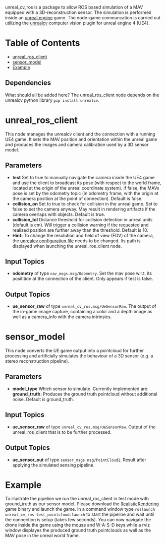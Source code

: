 unreal_cv_ros is a package to allow ROS based simulation of a MAV equipped with a 3D-reconstruction sensor. The simulation is performed inside an [unreal engine](https://www.unrealengine.com/en-US/what-is-unreal-engine-4) game. The node-game communcation is carried out utilizing the [unrealcv](https://github.com/unrealcv/unrealcv) computer vision plugin for unreal engine 4 (UE4).

# Table of Contents
* [unreal_ros_client](#unreal_ros_client)
* [sensor_model](#sensor_model)
* [Example](#Example)

## Dependencies
What should all be added here? The unreal_ros_client node depends on the unrealcv python library `pip install unrealcv`.

# unreal_ros_client
This node manages the unrealcv client and the connection with a running UE4 game. It sets the MAV position and orientation within the unreal game and produces the images and camera calibration used by a 3D sensor model.

## Parameters
* **test** Set to true to manually navigate the camera inside the UE4 game and use the client to broadcast its pose (with respect to the world frame, located at the origin of the unreal coordinate system). If false, the MAVs pose is set by the odometry topic (in odometry frame, with the origin at the camera position at the point of connection). Default is false.
* **collision_on** Set to true to check for collision in the unreal game. Set to false to set the camera anyway. May result in rendering artifacts if the camera overlaps with objects. Default is true.
* **collision_tol** Distance threshold for collision detection in unreal units (default is cm). Will trigger a collision warning if the requested and realized position are further away than the threshold. Default is 10.
* **Hint:** To change the resolution and field of view (FOV) of the camera, the [unrealcv configuration file](http://docs.unrealcv.org/en/master/plugin/config.html) needs to be changed. Its path is displayed when launching the unreal_ros_client node.

## Input Topics
* **odometry** of type `nav_msgs.msg/Odometry`. Set the mav pose w.r.t. its positition at the connection of the client. Only appears if test is false.

## Output Topics
* **ue_sensor_raw** of type `unreal_cv_ros.msg/UeSensorRaw`. The output of the in-game image capture, containing a color and a depth image as well as a camera_info with the camera intrinsics.


# sensor_model
This node converts the UE game output into a pointcloud for further processing and artificially simulates the behaviour of a 3D sensor (e.g. a stereo reconstruction pipeline).

## Parameters
* **model_type** Which sensor to simulate. Currently implemented are: **ground_truth:** Produces the ground truth pointcloud without additional noise. Default is ground_truth.

## Input Topics
* **ue_sensor_raw** of type `unreal_cv_ros.msg/UeSensorRaw`. Output of the unreal_ros_client that is to be further processed.

## Output Topics
* **ue_sensor_out** of type `sensor_msgs.msg/PointCloud2`. Result after applying the simulated sensing pipeline.


# Example
To illustrate the pipeline we run the unreal_ros_client in test mode with ground_truth as our sensor model. Please download the [RealisticRendering](http://docs.unrealcv.org/en/master/reference/model_zoo.html#rr) game binary and launch the game. In a command window type `roslaunch unreal_cv_ros test_pointcloud.launch` to start the pipeline and wait until the connection is setup (takes few seconds). You can now navigate the drone inside the game using the mouse and W-A-S-D keys while a rviz window displayes the produced ground truth pointclouds as well as the MAV pose in the unreal world frame.
